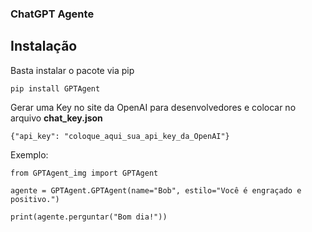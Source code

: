 ### ChatGPT Agente

## Instalação

Basta instalar o pacote via pip
```
pip install GPTAgent
```

Gerar uma Key no site da OpenAI para desenvolvedores e colocar no arquivo **chat_key.json**

```
{"api_key": "coloque_aqui_sua_api_key_da_OpenAI"}
```

Exemplo:

```
from GPTAgent_img import GPTAgent

agente = GPTAgent.GPTAgent(name="Bob", estilo="Você é engraçado e positivo.")

print(agente.perguntar("Bom dia!"))
```
